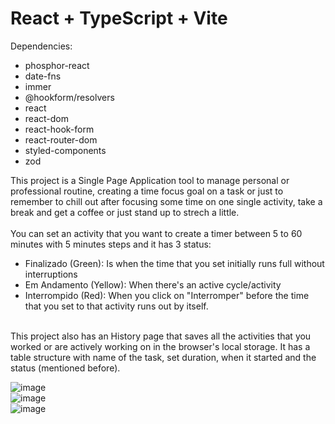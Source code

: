 # React + TypeScript + Vite

Dependencies:
- phosphor-react
- date-fns
- immer
- @hookform/resolvers
- react
- react-dom
- react-hook-form
- react-router-dom
- styled-components
- zod


This project is a Single Page Application tool to manage personal or professional routine, creating a time focus goal on a task or just to remember to chill out after focusing some time on one single activity, take a break and get a coffee or just stand up to strech a little.
<br><br>
You can set an activity that you want to create a timer between 5 to 60 minutes with 5 minutes steps and it has 3 status:
<br>
- Finalizado (Green): Is when the time that you set initially runs full without interruptions
- Em Andamento (Yellow): When there's an active cycle/activity
- Interrompido (Red): When you click on "Interromper" before the time that you set to that activity runs out by itself.
<br><br>

This project also has an History page that saves all the activities that you worked or are actively working on in the browser's local storage.
It has a table structure with name of the task, set duration, when it started and the status (mentioned before).

![image](https://github.com/DiogoKasteller/Ignite-Timer/blob/08352758e522f50b5c594fe98b3b649a0ff6c7a4/src/assets/preview%201.PNG)
<br>
![image](https://github.com/DiogoKasteller/Ignite-Timer/blob/08352758e522f50b5c594fe98b3b649a0ff6c7a4/src/assets/preview%202.PNG)
<br>
![image](https://github.com/DiogoKasteller/Ignite-Timer/blob/08352758e522f50b5c594fe98b3b649a0ff6c7a4/src/assets/preview%203.PNG)
